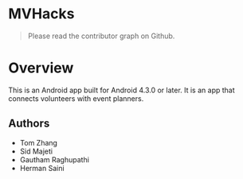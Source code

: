 # MVHacks
> Please read the contributor graph on Github.

# Overview
This is an Android app built for Android 4.3.0 or later. It is an app that connects volunteers with event planners.
## Authors
- Tom Zhang
- Sid Majeti
- Gautham Raghupathi
- Herman Saini
